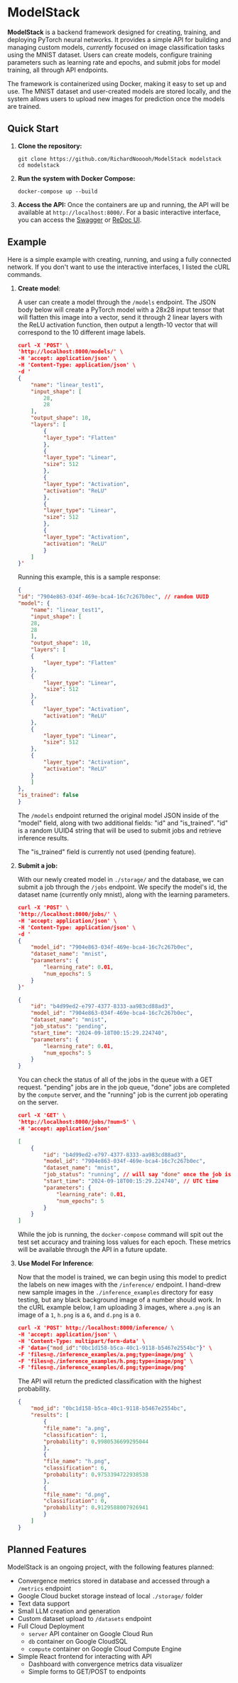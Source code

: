 # ModelStack

**ModelStack** is a backend framework designed for creating, training, and deploying PyTorch neural networks. It provides a simple API for building and managing custom models, *currently* focused on image classification tasks using the MNIST dataset. Users can create models, configure training parameters such as learning rate and epochs, and submit jobs for model training, all through API endpoints.

The framework is containerized using Docker, making it easy to set up and use. The MNIST dataset and user-created models are stored locally, and the system allows users to upload new images for prediction once the models are trained.

## Quick Start

1. **Clone the repository:**
    ```
    git clone https://github.com/RichardNooooh/ModelStack modelstack
    cd modelstack
    ```
2. **Run the system with Docker Compose:**
    ```
    docker-compose up --build
    ```
3. **Access the API:** Once the containers are up and running, the API will be available at `http://localhost:8000/`. For a basic interactive interface, you can access the [Swagger](http://localhost:8000/docs) or [ReDoc UI](http://localhost:8000/redoc).

## Example

Here is a simple example with creating, running, and using a fully connected network. If you don't want to use the interactive interfaces, I listed the cURL commands.

1. **Create model**:
    
    A user can create a model through the `/models` endpoint. The JSON body below will create a PyTorch model with a 28x28 input tensor that will flatten this image into a vector, send it through 2 linear layers with the ReLU activation function, then output a length-10 vector that will correspond to the 10 different image labels.

    ```json
    curl -X 'POST' \
    'http://localhost:8000/models/' \
    -H 'accept: application/json' \
    -H 'Content-Type: application/json' \
    -d '
    {
        "name": "linear_test1",
        "input_shape": [
            28,
            28
        ],
        "output_shape": 10,
        "layers": [
            {
            "layer_type": "Flatten"
            },
            {
            "layer_type": "Linear",
            "size": 512
            },
            {
            "layer_type": "Activation",
            "activation": "ReLU"
            },
            {
            "layer_type": "Linear",
            "size": 512
            },
            {
            "layer_type": "Activation",
            "activation": "ReLU"
            }
        ]
    }'
    ```
    Running this example, this is a sample response:
    ```json
    {
    "id": "7904e863-034f-469e-bca4-16c7c267b0ec", // random UUID
    "model": {
        "name": "linear_test1",
        "input_shape": [
        28,
        28
        ],
        "output_shape": 10,
        "layers": [
        {
            "layer_type": "Flatten"
        },
        {
            "layer_type": "Linear",
            "size": 512
        },
        {
            "layer_type": "Activation",
            "activation": "ReLU"
        },
        {
            "layer_type": "Linear",
            "size": 512
        },
        {
            "layer_type": "Activation",
            "activation": "ReLU"
        }
        ]
    },
    "is_trained": false
    }
    ```

    The `/models` endpoint returned the original model JSON inside of the "model" field, along with two additional fields: "id" and "is_trained". "id" is a random UUID4 string that will be used to submit jobs and retrieve inference results. 
    
    The "is_trained" field is currently not used (pending feature).

2. **Submit a job:**

    With our newly created model in `./storage/` and the database, we can submit a job through the `/jobs` endpoint. We specify the model's id, the dataset name (currently only mnist), along with the learning parameters.

    ```json
    curl -X 'POST' \
    'http://localhost:8000/jobs/' \
    -H 'accept: application/json' \
    -H 'Content-Type: application/json' \
    -d '
    {
        "model_id": "7904e863-034f-469e-bca4-16c7c267b0ec",
        "dataset_name": "mnist",
        "parameters": {
            "learning_rate": 0.01,
            "num_epochs": 5
        }
    }'
    ```

    ```json
    {
        "id": "b4d99ed2-e797-4377-8333-aa983cd88ad3",
        "model_id": "7904e863-034f-469e-bca4-16c7c267b0ec",
        "dataset_name": "mnist",
        "job_status": "pending",
        "start_time": "2024-09-18T00:15:29.224740",
        "parameters": {
            "learning_rate": 0.01,
            "num_epochs": 5
        }
    }
    ```

    You can check the status of all of the jobs in the queue with a GET request. "pending" jobs are in the job queue, "done" jobs are completed by the `compute` server, and the "running" job is the current job operating on the server.
    ```json
    curl -X 'GET' \
    'http://localhost:8000/jobs/?num=5' \
    -H 'accept: application/json'
    ```
    ```json
    [
        {
            "id": "b4d99ed2-e797-4377-8333-aa983cd88ad3",
            "model_id": "7904e863-034f-469e-bca4-16c7c267b0ec",
            "dataset_name": "mnist",
            "job_status": "running", // will say "done" once the job is completed
            "start_time": "2024-09-18T00:15:29.224740", // UTC time
            "parameters": {
                "learning_rate": 0.01,
                "num_epochs": 5
            }
        }
    ]
    ```

    While the job is running, the `docker-compose` command will spit out the test set accuracy and training loss values for each epoch. These metrics will be available through the API in a future update.

3. **Use Model For Inference**:
    
    Now that the model is trained, we can begin using this model to predict the labels on new images with the `/inference/` endpoint. I hand-drew new sample images in the `./inference_examples` directory for easy testing, but any black background image of a number should work. In the cURL example below, I am uploading 3 images, where `a.png` is an image of a `1`, `h.png` is a `6`, and `d.png` is a `0`.

    ```json
    curl -X 'POST' http://localhost:8000/inference/ \
    -H 'accept: application/json' \
    -H 'Content-Type: multipart/form-data' \
    -F 'data={"mod_id":"0bc1d158-b5ca-40c1-9118-b5467e2554bc"}' \
    -F 'files=@./inference_examples/a.png;type=image/png' \
    -F 'files=@./inference_examples/h.png;type=image/png' \
    -F 'files=@./inference_examples/d.png;type=image/png'
    ```

    The API will return the predicted classification with the highest probability.

    ```json
    {
        "mod_id": "0bc1d158-b5ca-40c1-9118-b5467e2554bc",
        "results": [
            {
            "file_name": "a.png",
            "classification": 1,
            "probability": 0.9980536699295044
            },
            {
            "file_name": "h.png",
            "classification": 6,
            "probability": 0.9753394722938538
            },
            {
            "file_name": "d.png",
            "classification": 0,
            "probability": 0.9129588007926941
            }
        ]
    }
    ```

## Planned Features

ModelStack is an ongoing project, with the following features planned:

- Convergence metrics stored in database and accessed through a `/metrics` endpoint
- Google Cloud bucket storage instead of local `./storage/` folder
- Text data support
- Small LLM creation and generation
- Custom dataset upload to `/datasets` endpoint
- Full Cloud Deployment
    - `server` API container on Google Cloud Run
    - `db` container on Google CloudSQL
    - `compute` container on Google Cloud Compute Engine
- Simple React frontend for interacting with API
    - Dashboard with convergence metrics data visualizer
    - Simple forms to GET/POST to endpoints
